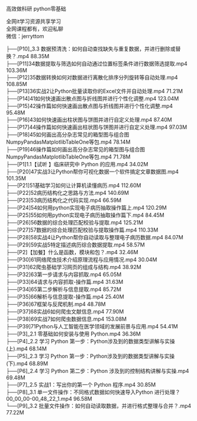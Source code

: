 高效做科研 python零基础

全网it学习资源共享学习<br>全网课程都有，欢迎私聊<br>微信：jerryttom<br>

├──[P10]_3.3 数据预清洗：如何自动查找缺失与重复数据，并进行删除或替换？.mp4 88.35M<br> ├──[P11]34数据提取与筛选如何自动通过位置标签条件进行数据筛选提取.mp4 103.36M<br> ├──[P12]35数据转换如何对数据进行离散化排序分列旋转等自动处理.mp4 108.85M<br> ├──[P13]36实战2让Python批量读取你的Excel文件并自动处理.mp4 71.21M<br> ├──[P14]41如何快速画出散点图与折线图并进行个性化调整.mp4 123.04M<br> ├──[P15]42操作篇如何快速画出散点图与折线图并进行个性化调整.mp4 95.48M<br> ├──[P16]43如何快速画出柱状图与饼图并进行自定义处理.mp4 87.40M<br> ├──[P17]44操作篇如何快速画出柱状图与饼图并进行自定义处理.mp4 97.03M<br> ├──[P18]45如何画出高分杂志常见的箱型图与组合图NumpyPandasMatplotlibTableOne等包.mp4 78.14M<br> ├──[P19]46操作篇如何画出高分杂志常见的箱型图与组合图NumpyPandasMatplotlibTableOne等包.mp4 71.78M<br> ├──[P1]1.1【试听 】临床研究中 Python 的应用.mp4 34.02M<br> ├──[P20]47实战3让Python帮你可视化数据一个软件搞定文章数据图.mp4 101.35M<br> ├──[P21]51基础学习如何让计算机读懂病历.mp4 112.60M<br> ├──[P22]52病历结构化之思路与方法.mp4 140.69M<br> ├──[P23]53病历结构化之代码实现.mp4 66.59M<br> ├──[P24]54如何用python实现电子病历抽取操作篇上.mp4 120.29M<br> ├──[P25]55如何用python实现电子病历抽取操作篇下.mp4 84.45M<br> ├──[P26]56数据的综合处理匹配校验与提取.mp4 125.21M<br> ├──[P27]57数据的综合处理匹配校验与提取操作篇.mp4 110.33M<br> ├──[P28]58实战4让Python帮你自动读取与整理电子病历数据.mp4 84.07M<br> ├──[P29]59实战5特定描述病历综合数据提取.mp4 58.57M<br> ├──[P2]【加餐】什么是函数，模块和包？.mp4 32.46M<br> ├──[P30]61网络爬虫技术介绍原理流程与应用情况.mp4 30.04M<br> ├──[P31]62爬虫基础学习网页的组成与结构.mp4 38.92M<br> ├──[P32]63第一步请求与内容抓取.mp4 65.05M<br> ├──[P33]64请求与内容抓取-操作篇.mp4 31.63M<br> ├──[P34]65第二步解析与信息提取.mp4 85.72M<br> ├──[P35]66解析与信息提取-操作篇.mp4 25.40M<br> ├──[P36]67框架与反爬机制.mp4 48.78M<br> ├──[P37]68实战6如何爬虫文献信息.mp4 77.90M<br> ├──[P38]69实战7如何爬虫数据信息.mp4 153.08M<br> ├──[P39]71Python与人工智能在医学领域的发展前景与应用.mp4 54.41M<br> ├──[P3]_2.1 零基础如何安装与使用 Python.mp4 36.36M<br> ├──[P4]_2.2 学习 Python 第一步：Python涉及到的数据类型讲解与实操(上).mp4 68.14M<br> ├──[P5]_2.3 学习 Python 第一步：Python涉及到的数据类型讲解与实操(下).mp4 68.89M<br> ├──[P6]_2.4 学习 Python 第二步：Python 涉及到的控制结构讲解与实操.mp4 69.48M<br> ├──[P7]_2.5 实战1：写出你的第一个 Python 程序.mp4 30.85M<br> ├──[P8]_3.1 单一文件操作：不同格式数据如何快速导入Python 进行处理？ 00_00_00-00_48_22_1.mp4 96.58M<br> └──[P9]_3.2 批量文件操作：如何自动读取数据，并进行格式整理与合并？.mp4 77.22M